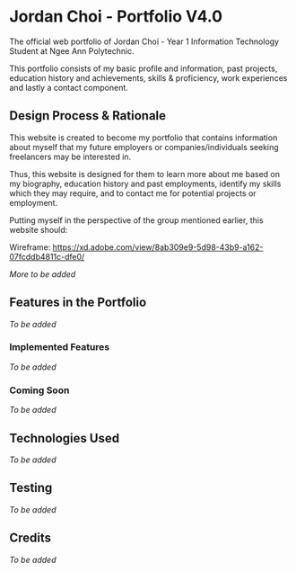 # Jordan Choi - Portfolio V4.0

The official web portfolio of Jordan Choi - Year 1 Information Technology Student at Ngee Ann Polytechnic.

This portfolio consists of my basic profile and information, past projects, education history and achievements, skills & proficiency, work experiences and lastly a contact component.

## Design Process & Rationale
This website is created to become my portfolio that contains information about myself that my future employers or companies/individuals seeking freelancers may be interested in.

Thus, this website is designed for them to learn more about me based on my biography, education history and past employments, identify my skills which they may require, and to contact me for potential projects or employment.

Putting myself in the perspective of the group mentioned earlier, this website should:





Wireframe: https://xd.adobe.com/view/8ab309e9-5d98-43b9-a162-07fcddb4811c-dfe0/

*More to be added*

## Features in the Portfolio
*To be added*

### Implemented Features
*To be added*

### Coming Soon
*To be added*

## Technologies Used
*To be added*

## Testing
*To be added*

## Credits
*To be added*
